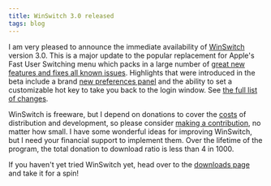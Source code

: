 ```yaml
---
title: WinSwitch 3.0 released
tags: blog
---
```


I am very pleased to announce the immediate availability of [WinSwitch](http://www.wincent.com/a/products/winswitch/) version 3.0. This is a major update to the popular replacement for Apple's Fast User Switching menu which packs in a large number of [great new features and fixes all known issues](http://www.wincent.com/a/products/winswitch/history/). Highlights that were introduced in the beta include a brand [new preferences panel](http://www.wincent.com/a/products/winswitch/screenshots/) and the ability to set a customizable hot key to take you back to the login window. See [the full list of changes](http://www.wincent.com/a/products/winswitch/history/).

WinSwitch is freeware, but I depend on donations to cover the [costs](http://www.wincent.com/a/knowledge-base/archives/2004/11/costs_of_runnin.php) of distribution and development, so please consider [making a contribution](https://secure.wincent.com/a/products/winswitch/donate/), no matter how small. I have some wonderful ideas for improving WinSwitch, but I need your financial support to implement them. Over the lifetime of the program, the total donation to download ratio is less than 4 in 1000.

If you haven't yet tried WinSwitch yet, head over to the [downloads page](http://www.wincent.com/a/products/winswitch/download/) and take it for a spin!
